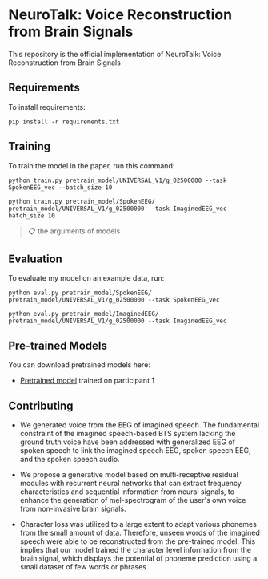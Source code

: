 # NeuroTalk: Voice Reconstruction from Brain Signals
This repository is the official implementation of NeuroTalk: Voice Reconstruction from Brain Signals

## Requirements
To install requirements:

```setup
pip install -r requirements.txt
```

## Training
To train the model in the paper, run this command:
```train
python train.py pretrain_model/UNIVERSAL_V1/g_02500000 --task SpokenEEG_vec --batch_size 10

python train.py pretrain_model/SpokenEEG/ pretrain_model/UNIVERSAL_V1/g_02500000 --task ImaginedEEG_vec --batch_size 10
```
>📋 the arguments of models

## Evaluation
To evaluate my model on an example data, run:

```eval
python eval.py pretrain_model/SpokenEEG/ pretrain_model/UNIVERSAL_V1/g_02500000 --task SpokenEEG_vec

python eval.py pretrain_model/ImaginedEEG/ pretrain_model/UNIVERSAL_V1/g_02500000 --task ImaginedEEG_vec
```

## Pre-trained Models

You can download pretrained models here:
- [Pretrained model](https://drive.google.com/drive/folders/1x6GNHzAQkqL5eQmIcPTjVPb9D5dtx02W?usp=sharing) trained on participant 1



## Contributing
- We generated voice from the EEG of imagined speech. The fundamental constraint of the imagined speech-based BTS system lacking the ground truth voice have been addressed with generalized EEG of spoken speech to link the imagined speech EEG, spoken speech EEG, and the spoken speech audio.

- We propose a generative model based on multi-receptive residual modules with recurrent neural networks that can extract frequency characteristics and sequential information from neural signals, to enhance the generation of mel-spectrogram of the user's own voice from non-invasive brain signals.

- Character loss was utilized to a large extent to adapt various phonemes from the small amount of data. Therefore, unseen words of the imagined speech were able to be reconstructed from the pre-trained model. This implies that our model trained the character level information from the brain signal, which displays the potential of phoneme prediction using a small dataset of few words or phrases. 


<!--
**NeuroTalk/NeuroTalk** is a ✨ _special_ ✨ repository because its `README.md` (this file) appears on your GitHub profile.

Here are some ideas to get you started:

- 🔭 I’m currently working on ...
- 🌱 I’m currently learning ...
- 👯 I’m looking to collaborate on ...
- 🤔 I’m looking for help with ...
- 💬 Ask me about ...
- 📫 How to reach me: ...
- 😄 Pronouns: ...
- ⚡ Fun fact: ...
-->

